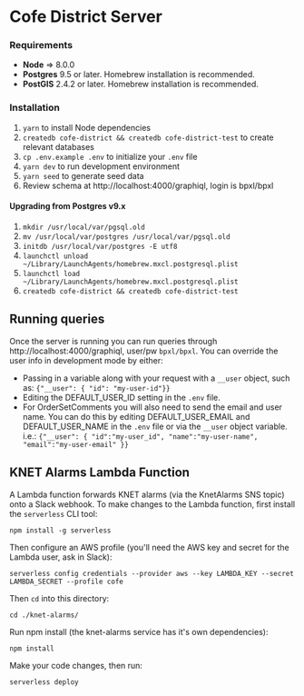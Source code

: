 # Cofe District Server

### Requirements

* **Node** => 8.0.0
* **Postgres** 9.5 or later. Homebrew installation is recommended.
* **PostGIS** 2.4.2 or later. Homebrew installation is recommended.

### Installation

1. `yarn` to install Node dependencies
2. `createdb cofe-district && createdb cofe-district-test` to create relevant databases
3. `cp .env.example .env` to initialize your `.env` file
4. `yarn dev` to run development environment
5. `yarn seed` to generate seed data
6. Review schema at http://localhost:4000/graphiql, login is bpxl/bpxl

#### Upgrading from Postgres v9.x

1. `mkdir /usr/local/var/pgsql.old`
2. `mv /usr/local/var/postgres /usr/local/var/pgsql.old`
3. `initdb /usr/local/var/postgres -E utf8`
4. `launchctl unload ~/Library/LaunchAgents/homebrew.mxcl.postgresql.plist`
5. `launchctl load ~/Library/LaunchAgents/homebrew.mxcl.postgresql.plist`
6. `createdb cofe-district && createdb cofe-district-test`

## Running queries

Once the server is running you can run queries through http://localhost:4000/graphiql, user/pw `bpxl/bpxl`.
You can override the user info in development mode by either:

* Passing in a variable along with your request with a `__user` object, such as: `{"__user": { "id": "my-user-id"}}`
* Editing the DEFAULT_USER_ID setting in the `.env` file.
* For OrderSetComments you will also need to send the email and user name. You can do this by editing DEFAULT_USER_EMAIL and DEFAULT_USER_NAME in the `.env` file or via the `__user` object variable. i.e.: `{"__user": { "id":"my-user_id", "name":"my-user-name", "email":"my-user-email" }}`

## KNET Alarms Lambda Function

A Lambda function forwards KNET alarms (via the KnetAlarms SNS topic) onto a Slack webhook. To make changes to the Lambda function, first install the `serverless` CLI tool:

```
npm install -g serverless
```

Then configure an AWS profile (you'll need the AWS key and secret for the Lambda user, ask in Slack):

```
serverless config credentials --provider aws --key LAMBDA_KEY --secret LAMBDA_SECRET --profile cofe
```

Then `cd` into this directory:

```
cd ./knet-alarms/
```

Run npm install (the knet-alarms service has it's own dependencies):

```
npm install
```

Make your code changes, then run:

```
serverless deploy
```
